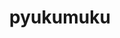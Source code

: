 ---
id: 771
title: pyukumuku
types: [water]
image: https://raw.githubusercontent.com/PokeAPI/sprites/master/sprites/pokemon/771.png
---